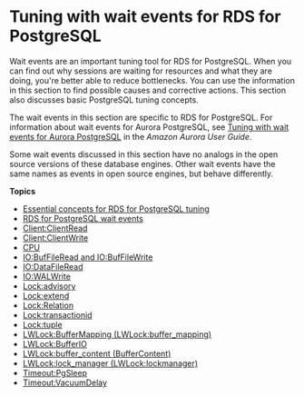 # Tuning with wait events for RDS for PostgreSQL<a name="PostgreSQL.Tuning"></a>

Wait events are an important tuning tool for RDS for PostgreSQL\. When you can find out why sessions are waiting for resources and what they are doing, you're better able to reduce bottlenecks\. You can use the information in this section to find possible causes and corrective actions\. This section also discusses basic PostgreSQL tuning concepts\.

The wait events in this section are specific to RDS for PostgreSQL\. For information about wait events for Aurora PostgreSQL, see [Tuning with wait events for Aurora PostgreSQL](https://docs.aws.amazon.com/AmazonRDS/latest/AuroraUserGuide/AuroraPostgreSQL.Tuning.html) in the *Amazon Aurora User Guide*\.

Some wait events discussed in this section have no analogs in the open source versions of these database engines\. Other wait events have the same names as events in open source engines, but behave differently\. 

**Topics**
+ [Essential concepts for RDS for PostgreSQL tuning](PostgreSQL.Tuning.concepts.md)
+ [RDS for PostgreSQL wait events](PostgreSQL.Tuning.concepts.summary.md)
+ [Client:ClientRead](wait-event.clientread.md)
+ [Client:ClientWrite](wait-event.clientwrite.md)
+ [CPU](wait-event.cpu.md)
+ [IO:BufFileRead and IO:BufFileWrite](wait-event.iobuffile.md)
+ [IO:DataFileRead](wait-event.iodatafileread.md)
+ [IO:WALWrite](wait-event.iowalwrite.md)
+ [Lock:advisory](wait-event.lockadvisory.md)
+ [Lock:extend](wait-event.lockextend.md)
+ [Lock:Relation](wait-event.lockrelation.md)
+ [Lock:transactionid](wait-event.locktransactionid.md)
+ [Lock:tuple](wait-event.locktuple.md)
+ [LWLock:BufferMapping \(LWLock:buffer\_mapping\)](wait-event.lwl-buffer-mapping.md)
+ [LWLock:BufferIO](wait-event.lwlockbufferio.md)
+ [LWLock:buffer\_content \(BufferContent\)](wait-event.lwlockbuffercontent.md)
+ [LWLock:lock\_manager \(LWLock:lockmanager\)](wait-event.lw-lock-manager.md)
+ [Timeout:PgSleep](wait-event.timeoutpgsleep.md)
+ [Timeout:VacuumDelay](wait-event.timeoutvacuumdelay.md)